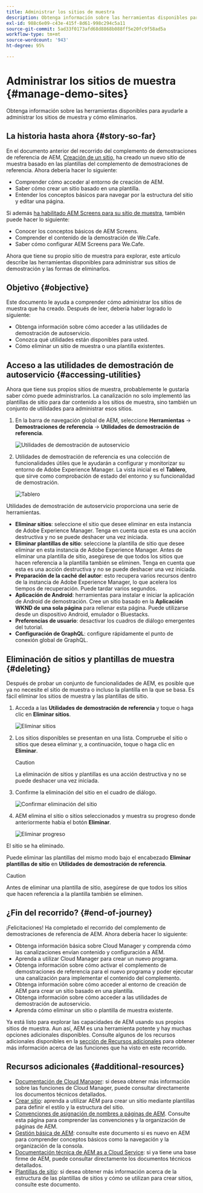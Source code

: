 ```yaml
---
title: Administrar los sitios de muestra
description: Obtenga información sobre las herramientas disponibles para ayudarle a administrar los sitios de muestra y cómo eliminarlos.
exl-id: 988c6e09-c43e-415f-8d61-998c294c5a11
source-git-commit: 5ad33f0173afd68d8868b088ff5e20fc9f58ad5a
workflow-type: tm+mt
source-wordcount: '943'
ht-degree: 95%

---
```


# Administrar los sitios de muestra {#manage-demo-sites}

Obtenga información sobre las herramientas disponibles para ayudarle a administrar los sitios de muestra y cómo eliminarlos.

## La historia hasta ahora {#story-so-far}

En el documento anterior del recorrido del complemento de demostraciones de referencia de AEM, [Creación de un sitio,](create-site.md) ha creado un nuevo sitio de muestra basado en las plantillas del complemento de demostraciones de referencia. Ahora debería hacer lo siguiente:

* Comprender cómo acceder al entorno de creación de AEM.
* Saber cómo crear un sitio basado en una plantilla.
* Entender los conceptos básicos para navegar por la estructura del sitio y editar una página.

Si además [ha habilitado AEM Screens para su sitio de muestra,](screens.md) también puede hacer lo siguiente:

* Conocer los conceptos básicos de AEM Screens.
* Comprender el contenido de la demostración de We.Cafe.
* Saber cómo configurar AEM Screens para We.Cafe.

Ahora que tiene su propio sitio de muestra para explorar, este artículo describe las herramientas disponibles para administrar sus sitios de demostración y las formas de eliminarlos.

## Objetivo {#objective}

Este documento le ayuda a comprender cómo administrar los sitios de muestra que ha creado. Después de leer, debería haber logrado lo siguiente:

* Obtenga información sobre cómo acceder a las utilidades de demostración de autoservicio.
* Conozca qué utilidades están disponibles para usted.
* Cómo eliminar un sitio de muestra o una plantilla existentes.

## Acceso a las utilidades de demostración de autoservicio {#accessing-utilities}

Ahora que tiene sus propios sitios de muestra, probablemente le gustaría saber cómo puede administrarlos. La canalización no solo implementó las plantillas de sitio para dar contenido a los sitios de muestra, sino también un conjunto de utilidades para administrar esos sitios.

1. En la barra de navegación global de AEM, seleccione **Herramientas** -> **Demostraciones de referencia** -> **Utilidades de demostración de referencia**.

   ![Utilidades de demostración de autoservicio](assets/demo-utilities.png)

1. Utilidades de demostración de referencia es una colección de funcionalidades útiles que le ayudarán a configurar y monitorizar su entorno de Adobe Experience Manager. La vista inicial es el **Tablero**, que sirve como comprobación de estado del entorno y su funcionalidad de demostración.

   ![Tablero](assets/dashboard.png)

Utilidades de demostración de autoservicio proporciona una serie de herramientas.

* **Eliminar sitios**: seleccione el sitio que desee eliminar en esta instancia de Adobe Experience Manager. Tenga en cuenta que esta es una acción destructiva y no se puede deshacer una vez iniciada.
* **Eliminar plantillas de sitio**: seleccione la plantilla de sitio que desee eliminar en esta instancia de Adobe Experience Manager. Antes de eliminar una plantilla de sitio, asegúrese de que todos los sitios que hacen referencia a la plantilla también se eliminen. Tenga en cuenta que esta es una acción destructiva y no se puede deshacer una vez iniciada.
* **Preparación de la caché del autor**: esto recupera varios recursos dentro de la instancia de Adobe Experience Manager, lo que acelera los tiempos de recuperación. Puede tardar varios segundos.
* **Aplicación de Android**: herramientas para instalar e iniciar la aplicación de Android de demostración. Cree un sitio basado en la **Aplicación WKND de una sola página** para rellenar esta página. Puede utilizarse desde un dispositivo Android, emulador o Bluestacks.
* **Preferencias de usuario**: desactivar los cuadros de diálogo emergentes del tutorial.
* **Configuración de GraphQL**: configure rápidamente el punto de conexión global de GraphQL.

## Eliminación de sitios y plantillas de muestra {#deleting}

 Después de probar un conjunto de funcionalidades de AEM, es posible que ya no necesite el sitio de muestra o incluso la plantilla en la que se basa. Es fácil eliminar los sitios de muestra y las plantillas de sitio.

1. Acceda a las **Utilidades de demostración de referencia** y toque o haga clic en **Eliminar sitios**.

   ![Eliminar sitios](assets/delete-sites.png)

1. Los sitios disponibles se presentan en una lista. Compruebe el sitio o sitios que desea eliminar y, a continuación, toque o haga clic en **Eliminar**.

   >[!CAUTION]
   >
   >La eliminación de sitios y plantillas es una acción destructiva y no se puede deshacer una vez iniciada.

1. Confirme la eliminación del sitio en el cuadro de diálogo.

   ![Confirmar eliminación del sitio](assets/confirm-site-delete.png)

1. AEM elimina el sitio o sitios seleccionados y muestra su progreso donde anteriormente había el botón **Eliminar**.

   ![Eliminar progreso](assets/delete-progress.png)

El sitio se ha eliminado.

Puede eliminar las plantillas del mismo modo bajo el encabezado **Eliminar plantillas de sitio** en **Utilidades de demostración de referencia**.

>[!CAUTION]
>
>Antes de eliminar una plantilla de sitio, asegúrese de que todos los sitios que hacen referencia a la plantilla también se eliminen.

## ¿Fin del recorrido? {#end-of-journey}

¡Felicitaciones! Ha completado el recorrido del complemento de demostraciones de referencia de AEM. Ahora debería hacer lo siguiente:

* Obtenga información básica sobre Cloud Manager y comprenda cómo las canalizaciones envían contenido y configuración a AEM.
* Aprenda a utilizar Cloud Manager para crear un nuevo programa.
* Obtenga información sobre cómo activar el complemento de demostraciones de referencia para el nuevo programa y poder ejecutar una canalización para implementar el contenido del complemento.
* Obtenga información sobre cómo acceder al entorno de creación de AEM para crear un sitio basado en una plantilla.
* Obtenga información sobre cómo acceder a las utilidades de demostración de autoservicio.
* Aprenda cómo eliminar un sitio o plantilla de muestra existente.

Ya está listo para explorar las capacidades de AEM usando sus propios sitios de muestra. Aun así, AEM es una herramienta potente y hay muchas opciones adicionales disponibles. Consulte algunos de los recursos adicionales disponibles en la [sección de Recursos adicionales](#additional-resources) para obtener más información acerca de las funciones que ha visto en este recorrido.

## Recursos adicionales {#additional-resources}

* [Documentación de Cloud Manager](https://experienceleague.adobe.com/docs/experience-manager-cloud-service/onboarding/onboarding-concepts/cloud-manager-introduction.html?lang=es): si desea obtener más información sobre las funciones de Cloud Manager, puede consultar directamente los documentos técnicos detallados.
* [Crear sitio](/help/sites-cloud/administering/site-creation/create-site.md): aprenda a utilizar AEM para crear un sitio mediante plantillas para definir el estilo y la estructura del sitio.
* [Convenciones de asignación de nombres a páginas de AEM](/help/sites-cloud/authoring/fundamentals/organizing-pages.md#page-name-restrictions-and-best-practices). Consulte esta página para comprender las convenciones y la organización de páginas de AEM.
* [Gestión básica de AEM](/help/sites-cloud/authoring/getting-started/basic-handling.md): consulte este documento si es nuevo en AEM para comprender conceptos básicos como la navegación y la organización de la consola.
* [Documentación técnica de AEM as a Cloud Service](https://experienceleague.adobe.com/docs/experience-manager-cloud-service.html?lang=es): si ya tiene una base firme de AEM, puede consultar directamente los documentos técnicos detallados.
* [Plantillas de sitio](/help/sites-cloud/administering/site-creation/site-templates.md): si desea obtener más información acerca de la estructura de las plantillas de sitios y cómo se utilizan para crear sitios, consulte este documento.
